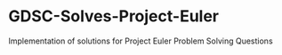 # GDSC-Solves-Project-Euler
Implementation of solutions for Project Euler Problem Solving Questions
